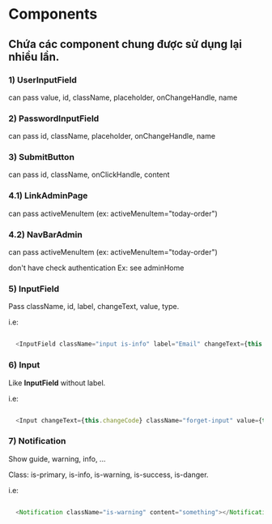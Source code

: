 # Components

## Chứa các component chung được sử dụng lại nhiều lần.

### 1) UserInputField
can pass value, id, className, placeholder, onChangeHandle, name

### 2) PasswordInputField
can pass id, className, placeholder, onChangeHandle, name

### 3) SubmitButton
can pass id, className, onClickHandle, content

### 4.1) LinkAdminPage
can pass activeMenuItem (ex: activeMenuItem="today-order")

### 4.2) NavBarAdmin
can pass activeMenuItem (ex: activeMenuItem="today-order")

don't have check authentication
Ex: see adminHome

### 5) InputField

Pass className, id, label, changeText, value, type.

i.e:

```js

  <InputField className="input is-info" label="Email" changeText={this.changeEmail} value={this.state.email} type="text"/>

```

### 6) Input

Like **InputField** without label.

i.e:

```js

  <Input changeText={this.changeCode} className="forget-input" value={this.state.code} type="text" placeholder="* Enter something here" />

```

### 7) Notification

Show guide, warning, info, ...

Class: is-primary, is-info, is-warning, is-success, is-danger.

i.e:

```js

  <Notification className="is-warning" content="something"></Notification>

```